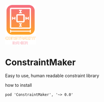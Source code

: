 <img src="https://github.com/ashkanpower/ConstraintMaker/blob/master/ConstraintMaker.png" center width="100px"  alt="" />

# ConstraintMaker
Easy to use, human readable constraint library


how to install
```
pod 'ConstraintMaker', '~> 0.0'
```
